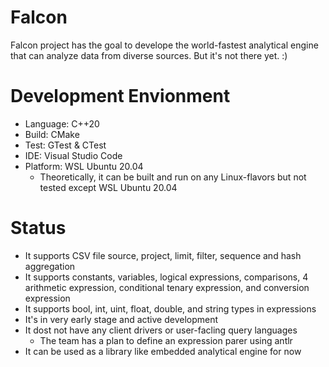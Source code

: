 # Falcon
Falcon project has the goal to develope the world-fastest analytical engine that can analyze data from diverse sources. But it's not there yet. :)

# Development Envionment
- Language: C++20
- Build: CMake
- Test: GTest & CTest
- IDE: Visual Studio Code
- Platform: WSL Ubuntu 20.04
  - Theoretically, it can be built and run on any Linux-flavors but not tested except WSL Ubuntu 20.04

# Status
- It supports CSV file source, project, limit, filter, sequence and hash aggregation
- It supports constants, variables, logical expressions, comparisons, 4 arithmetic expression, conditional tenary expression, and conversion expression
- It supports bool, int, uint, float, double, and string types in expressions
- It's in very early stage and active development
- It dost not have any client drivers or user-facling query languages
  - The team has a plan to define an expression parer using antlr
- It can be used as a library like embedded analytical engine for now
